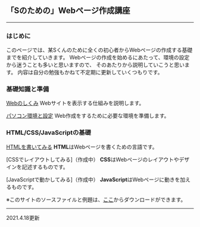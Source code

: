 ## 「Sのための」Webページ作成講座

------

### はじめに

このページでは、某Sくんのために全くの初心者からWebページの作成する基礎までを紹介していきます。
Webページの作成を始めるにあたって、環境の設定から迷うことも多いと思いますので、
そのあたりから説明していこうと思います。
内容は自分の勉強もかねて不定期に更新していくつもりです。

### 基礎知識と準備

[Webのしくみ](file:///C:/Users/TTS/Documents/Development/MyWebPages/GitHubPages/imository/shikumi.html)
Webサイトを表示する仕組みを説明します。

[パソコン環境と設定](file:///C:/Users/TTS/Documents/Development/MyWebPages/GitHubPages/imository/setting.html)
Web作成をするために必要な環境を準備します。

### HTML/CSS/JavaScriptの基礎

[HTMLを書いてみる](file:///C:/Users/TTS/Documents/Development/MyWebPages/GitHubPages/imository/html_is.html)
**HTML**はWebページを書くための言語です。

[CSSでレイアウトしてみる]（作成中）
**CSS**はWebページのレイアウトやデザインを記述するものです。

[JavaScriptで動かしてみる]（作成中）
**JavaScript**はWebページに動きを加えるものです。

※このサイトのソースファイルと例題は、[ここ](https://github.com/TTS2141/imository)からダウンロードができます。

------

2021.4.18更新